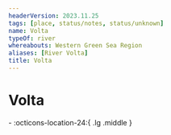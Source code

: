 ```yaml
---
headerVersion: 2023.11.25
tags: [place, status/notes, status/unknown]
name: Volta
typeOf: river
whereabouts: Western Green Sea Region
aliases: [River Volta]
title: Volta
---
```

# Volta
<div class="grid cards ext-narrow-margin ext-one-column" markdown>
-    :octicons-location-24:{ .lg .middle }   
</div>





